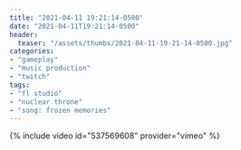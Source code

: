 ```yaml
---
title: "2021-04-11 19:21:14-0500"
date: "2021-04-11T19:21:14-0500"
header:
  teaser: "/assets/thumbs/2021-04-11-19-21-14-0500.jpg"
categories:
- "gameplay"
- "music production"
- "twitch"
tags:
- "fl studio"
- "nuclear throne"
- "song: frozen memories"
---
```

{% include video id="537569608" provider="vimeo" %}
